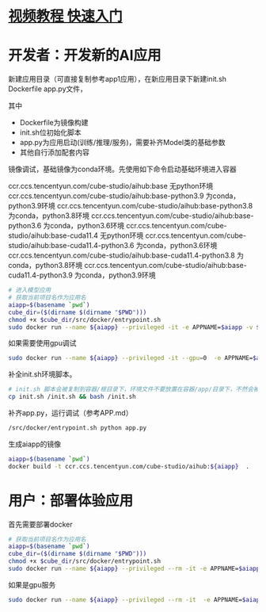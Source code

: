 
#  [视频教程 快速入门](https://www.bilibili.com/video/BV1X84y1y7xy/?vd_source=bddb004da42430029e7bd52d0bdd0fe7)

# 开发者：开发新的AI应用
新建应用目录（可直接复制参考app1应用），在新应用目录下新建init.sh  Dockerfile  app.py文件，

其中 
 - Dockerfile为镜像构建 
 - init.sh位初始化脚本
 - app.py为应用启动(训练/推理/服务)，需要补齐Model类的基础参数
 - 其他自行添加配套内容

镜像调试，基础镜像为conda环境。先使用如下命令启动基础环境进入容器

ccr.ccs.tencentyun.com/cube-studio/aihub:base 无python环境
ccr.ccs.tencentyun.com/cube-studio/aihub:base-python3.9 为conda，python3.9环境
ccr.ccs.tencentyun.com/cube-studio/aihub:base-python3.8 为conda，python3.8环境
ccr.ccs.tencentyun.com/cube-studio/aihub:base-python3.6 为conda，python3.6环境
ccr.ccs.tencentyun.com/cube-studio/aihub:base-cuda11.4 无python环境
ccr.ccs.tencentyun.com/cube-studio/aihub:base-cuda11.4-python3.6  为conda，python3.6环境
ccr.ccs.tencentyun.com/cube-studio/aihub:base-cuda11.4-python3.8  为conda，python3.8环境
ccr.ccs.tencentyun.com/cube-studio/aihub:base-cuda11.4-python3.9  为conda，python3.9环境

```bash
# 进入模型应用
# 获取当前项目名作为应用名
aiapp=$(basename `pwd`)
cube_dir=($(dirname $(dirname "$PWD")))
chmod +x $cube_dir/src/docker/entrypoint.sh
sudo docker run --name ${aiapp} --privileged -it -e APPNAME=$aiapp -v $cube_dir/src:/src -v $PWD:/app -p 80:80 -p 8080:8080 --entrypoint='/src/docker/entrypoint.sh' ccr.ccs.tencentyun.com/cube-studio/aihub:base-python3.9 bash 

```
如果需要使用gpu调试
```bash
sudo docker run --name ${aiapp} --privileged -it --gpu=0  -e APPNAME=$aiapp -e NVIDIA_VISIBLE_DEVICES=all -v $cube_dir/src:/src -v $PWD:/app -p 80:80 -p 8080:8080 --entrypoint='/src/docker/entrypoint.sh' ccr.ccs.tencentyun.com/cube-studio/aihub:base-python3.9 bash 
```
补全init.sh环境脚本。
```bash
# init.sh 脚本会被复制到容器/根目录下，环境文件不要放置在容器/app/目录下，不然会被加载到git
cp init.sh /init.sh && bash /init.sh
```
补齐app.py，运行调试（参考APP.md）
```bash
/src/docker/entrypoint.sh python app.py
```
生成aiapp的镜像
```bash
aiapp=$(basename `pwd`)
docker build -t ccr.ccs.tencentyun.com/cube-studio/aihub:${aiapp}  .
```

# 用户：部署体验应用
首先需要部署docker
```bash
# 获取当前项目名作为应用名
aiapp=$(basename `pwd`)
cube_dir=($(dirname $(dirname "$PWD")))
chmod +x $cube_dir/src/docker/entrypoint.sh
sudo docker run --name ${aiapp} --privileged --rm -it -e APPNAME=$aiapp -v $cube_dir/src:/src -v $PWD:/app -p 80:80 -p 8080:8080 --entrypoint='/src/docker/entrypoint.sh' ccr.ccs.tencentyun.com/cube-studio/aihub:${aiapp} python app.py 

```
如果是gpu服务
```bash
sudo docker run --name ${aiapp} --privileged --rm -it  -e APPNAME=$aiapp -e NVIDIA_VISIBLE_DEVICES=all -v $cube_dir/src:/src -v $PWD:/app -p 80:80 -p 8080:8080 --entrypoint='/src/docker/entrypoint.sh' ccr.ccs.tencentyun.com/cube-studio/aihub:${aiapp} python app.py 

```

